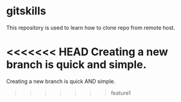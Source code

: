 # gitskills
This repository is used to learn how to clone repo from remote host.

<<<<<<< HEAD
Creating a new branch is quick and simple. 
=======
Creating a new branch is quick AND simple.
>>>>>>> feature1
